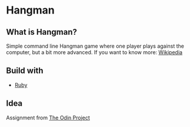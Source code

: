 # Hangman

## What is Hangman?
Simple command line Hangman game where one player plays against the computer, but a bit more advanced.
If you want to know more: [Wikipedia](https://en.wikipedia.org/wiki/Hangman_(game))

## Build with

* [Ruby](https://www.ruby-lang.org/)

## Idea
Assignment from [The Odin Project](https://www.theodinproject.com/)
